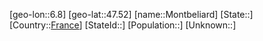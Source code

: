 ﻿---
location: [47.52,6.8]
type: City
tags:
- geo/City


SpocWebEntityId: 32564
isDeleted: false
confidential: public

---
[geo-lon::6.8]
[geo-lat::47.52]
[name::Montbeliard]
[State::]
[Country::[France](geo/Continent/Europe/France.md)]
[StateId::]
[Population::]
[Unknown::]

